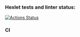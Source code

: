 ### Hexlet tests and linter status:
[![Actions Status](https://github.com/Liudmila198/frontend-project-11/actions/workflows/hexlet-check.yml/badge.svg)](https://github.com/Liudmila198/frontend-project-11/actions)

### CI
